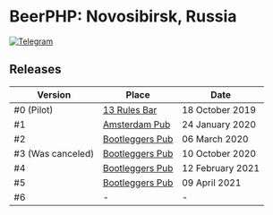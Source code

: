 # BeerPHP: Novosibirsk, Russia

[![Telegram](https://img.shields.io/badge/telegram-join%20chat-blue.svg?style=flat)](https://t.me/beerphp_nsk)

## Releases

| Version                        | Place                                                                                                   | Date             |
| ------------------------------ | ------------------------------------------------------------------------------------------------------- | ---------------- |
| #0 (Pilot)                     | [13 Rules Bar](https://novosibirsk.flamp.ru/firm/13_rules_bar_shop-70000001038255341)                   |  18 October 2019 |
| #1                             | [Amsterdam Pub](https://novosibirsk.flamp.ru/firm/amsterdam_pub_bar-70000001019280177)                  |  24 January 2020 |
| #2                             | [Bootleggers Pub](https://novosibirsk.flamp.ru/firm/bootleggers_pub_shop_pab_magazin-70000001028117029) |    06 March 2020 |
| #3 (Was canceled)              | [Bootleggers Pub](https://novosibirsk.flamp.ru/firm/bootleggers_pub_shop_pab_magazin-70000001028117029) |  10 October 2020 |
| #4                             | [Bootleggers Pub](https://novosibirsk.flamp.ru/firm/bootleggers_pub_shop_pab_magazin-70000001028117029) | 12 February 2021 |
| #5                             | [Bootleggers Pub](https://novosibirsk.flamp.ru/firm/bootleggers_pub_shop_pab_magazin-70000001028117029) |    09 April 2021 |
| #6                             | - | - |
